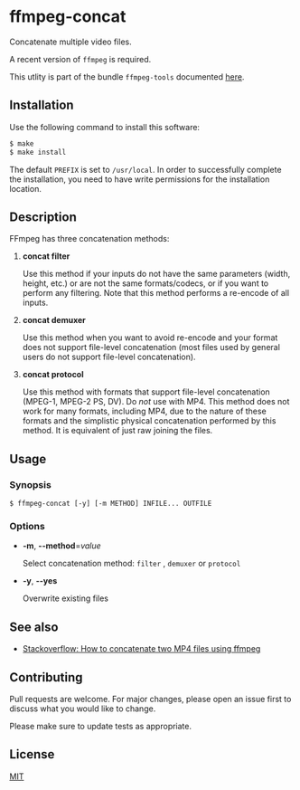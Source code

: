 # ffmpeg-concat

Concatenate multiple video files.

A recent version of `ffmpeg` is required.

This utlity is part of the bundle `ffmpeg-tools` documented [here](../README.md).

## Installation

Use the following command to install this software:

```bash
$ make
$ make install
```

The default `PREFIX` is set to `/usr/local`.  In order to successfully complete the installation, you need to have write permissions for the installation location.

## Description

FFmpeg has three concatenation methods:

1. **concat filter**
   
   Use this method if your inputs do not have the same parameters (width, height, etc.) or are not the same formats/codecs, or if you want to perform any filtering. Note that this method performs a re-encode of all inputs.

2. **concat demuxer**
   
   Use this method when you want to avoid re-encode and your format does not support file-level concatenation (most files used by general users do not support file-level concatenation).

3. **concat protocol**
   
   Use this method with formats that support file-level concatenation (MPEG-1, MPEG-2 PS, DV). Do _not_ use with MP4. This method does not work for many formats, including MP4, due to the nature of these formats and the simplistic physical concatenation performed by this method. It is equivalent of just raw joining the files.

## Usage

### Synopsis

```console
$ ffmpeg-concat [-y] [-m METHOD] INFILE... OUTFILE
```

### Options

- **-m**, **--method**=_value_
  
  Select concatenation method: `filter` , `demuxer`  or `protocol`

- **-y**, **--yes**
  
  Overwrite existing files

## See also

- [Stackoverflow: How to concatenate two MP4 files using ffmpeg](https://stackoverflow.com/questions/7333232)

## Contributing

Pull requests are welcome. For major changes, please open an issue first to discuss what you would like to change.

Please make sure to update tests as appropriate.

## License

[MIT](https://choosealicense.com/licenses/mit/)
